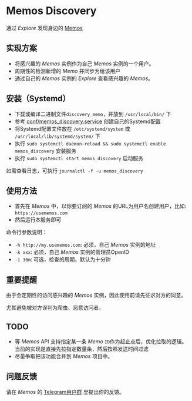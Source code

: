 # Memos Discovery

通过 *Explore* 发现身边的 [Memos](https://usememos.com)

## 实现方案

- 将感兴趣的 *Memos* 实例作为自己 *Memos* 实例的一个用户。
- 周期性的检测新增的 *Memo* 并同步为给该用户
- 通过自己的 *Memos* 实例的 *Explore* 查看感兴趣的 *Memos*。

## 安装（Systemd）

- 下载或编译二进制文件`discovery_memo`，并放到 `/usr/local/bin/` 下
- 参考 [conf/memos_discovery.service](conf/memos_discovery.service) 创建自己的Systemd配置
- 将Systemd配置文件放在 `/etc/systemd/system` 或 `/usr/local/lib/systemd/system/` 下
- 执行 `sudo systemctl daemon-reload && sudo systemctl enable memos_discovery` 安装服务
- 执行 `sudo systemctl start memos_discovery` 启动服务

如需查看日志，可执行 `journalctl -f -u memos_discovery`

## 使用方法

- 首先在 *Memos* 中，以你要订阅的 *Memos* 的URL为用户名创建用户，比如: `https://usememos.com`
- 然后运行本服务即可

命令行参数说明：

- `-h http://my.usememos.com`: 必须，自己 *Memos* 实例的地址
- `-k xxx`: 必须，自己 *Memos* 实例的管理员OpenID
- `-i 30m`: 可选，检查的周期，默认为十分钟

## 重要提醒

由于会定期性的访问感兴趣的 *Memos* 实例，因此使用前请先征求对方的同意。

尤其避免被对方误判为爬虫、恶意访问者。

## TODO

- 等 *Memos* API 支持指定某一条 *Memo* `ID`作为起止点后，优化拉取的逻辑。当前的实现是直接先拉指定数量条，然后按照发送时间过滤
- 尽量争取把该功能合并到 *Memos* 项目中。

## 问题反馈

请在 *Memos* 的 [Telegram用户群](https://t.me/+-_tNF1k70UU4ZTc9) 里提出你的反馈。
